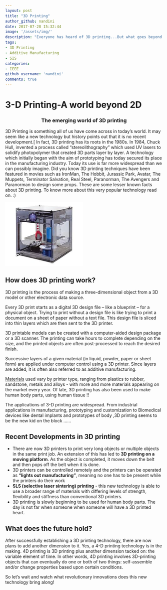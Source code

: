 ```yaml
---
layout: post
title: "3D Printing"
author_github: nandini
date: 2017-07-28 15:32:44
image: '/assets/img/'
description: "Everyone has heard of 3D printing...But what goes beyond the scenes of a 3D printer is a lesser known fact.Let's explore the world of 3D printing!"
tags:
- 3D Printing
- Additive Manufacturing
- SIS
categories:
- IEEE
github_username: 'nandini'
comments: true
---
```

# 3-D Printing-A world beyond 2D


### <center> The emerging world of 3D printing </center>

3D Printing is something all of us have come across in today’s world. It
may seem like a new technology but history points out that it is no
recent development.[ In fact, 3D printing has its roots in the 1980s. In
1984, Chuck Hull, invented a process called “stereolithography” which
used UV lasers to solidify photopolymer that created 3D parts layer by
layer. A technology which initially began with the aim of prototyping
has today secured its place in the manufacturing industry. Today its use
is far more widespread than we can possibly imagine. Did you know 3D
printing techniques have been featured in movies such as IronMan, The
Hobbit, Jurassic Park, Avatar, The Muppets, Terminator Salvation, Real
Steel, Paranorman, The Avengers and Paranorman to design some props.
These are some lesser known facts about 3D printing. To know more about
this very popular technology read on. :)

![3D Printer](/blog/assets/img/3D-Printing/3D_printer.jpg)

## How does 3D printing work?

3D printing is the process of making a three-dimensional object from a
3D model or other electronic data source.

Every 3D print starts as a digital 3D design file – like a blueprint –
for a physical object. Trying to print without a design file is like
trying to print a document on a sheet of paper without a text file. This
design file is sliced into thin layers which are then sent to the 3D
printer.

3D printable models can be created with a computer-aided design package
or a 3D scanner. The printing can take hours to complete depending on
the size, and the printed objects are often post-processed to reach the
desired finish.

Successive layers of a given material (in liquid, powder, paper or sheet
form) are applied under computer control using a 3D printer. Since
layers are added, it is often also referred to as additive
manufacturing.  


[Materials](https://www.3dhubs.com/what-is-3d-printing#materials) used
vary by printer type, ranging from plastics to rubber, sandstone, metals
and alloys - with more and more materials appearing on the market every
year. Of late, 3D printing has also been used to make human body parts,
using human tissue !!

The applications of 3-D printing are widespread. From industrial
applications in manufacturing, prototyping and customization to
Biomedical devices like dental implants and prototypes of body ,3D
printing seems to be the new kid on the block ......

## Recent Developments in 3D printing

- There are now 3D printers to print very long objects or multiple objects in the same print job.  An extension of this has led to **3D printing on a moving platform**. As the object is completed, it moves down the belt and then pops off the belt when it is done. 
- 3D printers can be controlled remotely and the printers can be operated as **“lights out manufacturing”**, meaning no one has to be present while the printers do their work
- **SLS (selective laser sintering) printing** - this new technology is able to use a broader range of materials with differing levels of strength, flexibility and stiffness than conventional 3D printers. 
- 3D printing is slowly beginning to be used for human body parts. The day is not far when someone when someone will have a 3D printed heart.

## What does the future hold?

After successfully establishing a 3D printing technology, there are now
plans to add another dimension to it. Yes, a 4-D printing technology is
in the making. 4D printing is 3D printing
plus another dimension tacked on: the variable element of time. In other
words, 4D printing involves 3D-printing objects that can eventually do
one or both of two things: self-assemble and/or change properties based
upon certain conditions.

So let’s wait and watch what revolutionary innovations does this new
technology bring along!